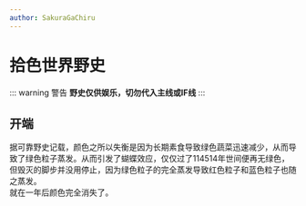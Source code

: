```yaml
---
author: SakuraGaChiru
---
```


# 拾色世界野史
::: warning 警告
**野史仅供娱乐，切勿代入主线或IF线**
:::
## 开端
据可靠野史记载，颜色之所以失衡是因为长期素食导致绿色蔬菜迅速减少，从而导致了绿色粒子蒸发。从而引发了蝴蝶效应，仅仅过了114514年世间便再无绿色，但毁灭的脚步并没用停止，因为绿色粒子的完全蒸发导致红色粒子和蓝色粒子也随之蒸发。<br>
就在一年后颜色完全消失了。

<script setup>
import { useData } from 'vitepress';
const { frontmatter } = useData()
</script>
<AuthorInfo :name="frontmatter.author" />
<CopyRight />